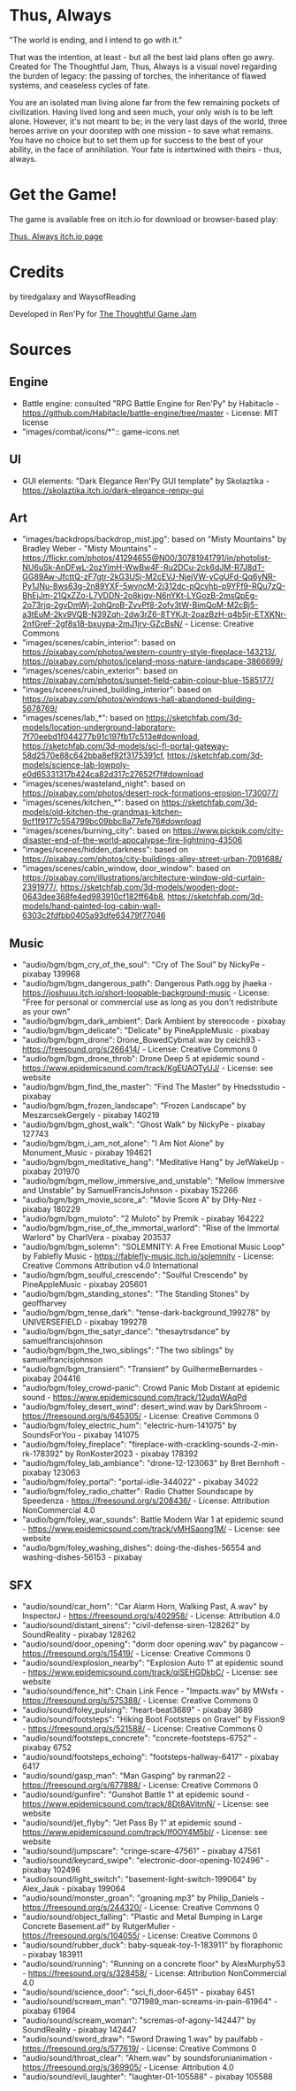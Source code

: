 # Thus, Always
"The world is ending, and I intend to go with it."

That was the intention, at least - but all the best laid plans often go awry. Created for The Thoughtful Jam, Thus, Always is a visual novel regarding  the burden of legacy: the passing of torches, the inheritance of flawed systems, and ceaseless cycles of fate.

You are an isolated man living alone far from the few remaining pockets of civilization. Having lived long and seen much, your only wish is to be left alone. However, it's not meant to be; in the very last days of the world, three heroes arrive on your doorstep with one mission - to save what remains. You have no choice but to set them up for success to the best of your ability, in the face of annihilation.
Your fate is intertwined with theirs - thus, always.

# Get the Game!
The game is available free on itch.io for download or browser-based play:

[Thus, Always itch.io page](https://tiredgalaxy.itch.io/thus-always)

# Credits
by tiredgalaxy and WaysofReading

Developed in Ren'Py for [The Thoughtful Game Jam](https://itch.io/jam/the-thoughtful-jam)
# Sources
## Engine
- Battle engine: consulted "RPG Battle Engine for Ren'Py" by Habitacle - https://github.com/Habitacle/battle-engine/tree/master - License: MIT license
- "images/combat/icons/*":: game-icons.net
## UI
- GUI elements: "Dark Elegance Ren'Py GUI template" by Skolaztika - https://skolaztika.itch.io/dark-elegance-renpy-gui
## Art
- "images/backdrops/backdrop_mist.jpg": based on "Misty Mountains" by Bradley Weber - "Misty Mountains" - https://flickr.com/photos/41294655@N00/30781941791/in/photolist-NU6uSk-AnDFwL-2ozYimH-WwBw4F-Ru2DCu-2ck6dJM-R7J8dT-GG89Aw-JfcttQ-zF7gtr-2kG3USj-M2cEVJ-NjejVW-yCgUFd-Qq6yNR-Py1JNu-8ws63g-2n89YXF-5wvncM-2i312dc-pQcvhb-p9YFf9-RQu7zQ-BhEjJm-21QxZZo-L7VDDN-2o8kjgv-N6nYKt-LYGozB-2msQpEg-2o73rjq-2gvDmWj-2ohQroB-ZvvPf8-2ofv3tW-BimQoM-M2cBj5-a3tEuM-2kv9VQB-N39Zqh-2dw3rZ6-8TYKJt-2oazBzH-q4b5jr-ETXKNr-2nfGreF-2gf8s18-bxuypa-2mJ1jrv-GZcBsN/ - License: Creative Commons
- "images/scenes/cabin_interior": based on https://pixabay.com/photos/western-country-style-fireplace-143213/, https://pixabay.com/photos/iceland-moss-nature-landscape-3866699/
- "images/scenes/cabin_exterior": based on https://pixabay.com/photos/sunset-field-cabin-colour-blue-1585177/
- "images/scenes/ruined_building_interior": based on https://pixabay.com/photos/windows-hall-abandoned-building-5678769/
- "images/scenes/lab_*": based on https://sketchfab.com/3d-models/location-underground-laboratory-7f70eebd1f044277b91c197fb17c513e#download, https://sketchfab.com/3d-models/sci-fi-portal-gateway-58d2570e88c642bba8ef92f3175391cf, https://sketchfab.com/3d-models/science-lab-lowpoly-e0d65331317b424ca82d317c27652f7f#download
- "images/scenes/wasteland_night": based on https://pixabay.com/photos/desert-rock-formations-erosion-1730077/ 
- "images/scenes/kitchen_*": based on https://sketchfab.com/3d-models/old-kitchen-the-grandmas-kitchen-9cf1f9177c554799bc09bbc8a77efe76#download 
- "images/scenes/burning_city": based on https://www.pickpik.com/city-disaster-end-of-the-world-apocalypse-fire-lightning-43506
- "images/scenes/hidden_darkness": based on https://pixabay.com/photos/city-buildings-alley-street-urban-7091688/
- "images/scenes/cabin_window, door_window": based on https://pixabay.com/illustrations/architecture-window-old-curtain-2391977/, https://sketchfab.com/3d-models/wooden-door-0643dee368fe4ed983910cf182ff64b8, https://sketchfab.com/3d-models/hand-painted-log-cabin-wall-6303c2fdfbb0405a93dfe63479f77046
## Music
- "audio/bgm/bgm_cry_of_the_soul": "Cry of The Soul" by NickyPe - pixabay 139968
- "audio/bgm/bgm_dangerous_path": Dangerous Path.ogg by jhaeka - https://joshuuu.itch.io/short-loopable-background-music - License: "Free for personal or commercial use as long as you don't redistribute as your own"
- "audio/bgm/bgm_dark_ambient": Dark Ambient by stereocode - pixabay
- "audio/bgm/bgm_delicate": "Delicate" by PineAppleMusic - pixabay 
- "audio/bgm/bgm_drone": Drone_BowedCybmal.wav by ceich93 - https://freesound.org/s/266414/ - License: Creative Commons 0
- "audio/bgm/bgm_drone_throb": Drone Deep 5 at epidemic sound - https://www.epidemicsound.com/track/KgEUAOTyUJ/ - License: see website
- "audio/bgm/bgm_find_the_master": "Find The Master" by Hnedsstudio - pixabay
- "audio/bgm/bgm_frozen_landscape": "Frozen Landscape" by MeszarcsekGergely - pixabay 140219
- "audio/bgm/bgm_ghost_walk": "Ghost Walk" by NickyPe - pixabay 127743
- "audio/bgm/bgm_i_am_not_alone": "I Am Not Alone" by Monument_Music - pixabay 194621
- "audio/bgm/bgm_meditative_hang": "Meditative Hang" by JefWakeUp - pixabay 201970
- "audio/bgm/bgm_mellow_immersive_and_unstable": "Mellow Immersive and Unstable" by SamuelFrancisJohnson - pixabay 152266
- "audio/bgm/bgm_movie_score_a": "Movie Score A" by DHy-Nez - pixabay 180229
- "audio/bgm/bgm_muloto": "2 Muloto" by Premik - pixabay 164222
- "audio/bgm/bgm_rise_of_the_immortal_warlord": "Rise of the Immortal Warlord" by CharlVera - pixabay 203537
- "audio/bgm/bgm_solemn": "SOLEMNITY: A Free Emotional Music Loop" by Fablefly Music - https://fablefly-music.itch.io/solemnity - License: Creative Commons Attribution v4.0 International
- "audio/bgm/bgm_soulful_crescendo": "Soulful Crescendo" by PineAppleMusic - pixabay 205601
- "audio/bgm/bgm_standing_stones": "The Standing Stones" by geoffharvey
- "audio/bgm/bgm_tense_dark": "tense-dark-background_199278" by UNIVERSEFIELD - pixabay 199278
- "audio/bgm/bgm_the_satyr_dance": "thesaytrsdance" by samuelfrancisjohnson
- "audio/bgm/bgm_the_two_siblings": "The two siblings" by samuelfrancisjohnson
- "audio/bgm/bgm_transient": "Transient" by GuilhermeBernardes - pixabay 204416
- "audio/bgm/foley_crowd-panic": Crowd Panic Mob Distant at epidemic sound - https://www.epidemicsound.com/track/12udqWAqPd
- "audio/bgm/foley_desert_wind": desert_wind.wav by DarkShroom - https://freesound.org/s/645305/ - License: Creative Commons 0
- "audio/bgm/foley_electric_hum": "electric-hum-141075" by SoundsForYou - pixabay 141075
- "audio/bgm/foley_fireplace": "fireplace-with-crackling-sounds-2-min-rk-178392" by RonKoster2023 - pixabay 178392
- "audio/bgm/foley_lab_ambiance": "drone-12-123063" by Bret Bernhoft - pixabay 123063
- "audio/bgm/foley_portal": "portal-idle-344022" - pixabay 34022
- "audio/bgm/foley_radio_chatter": Radio Chatter Soundscape by Speedenza - https://freesound.org/s/208436/ - License: Attribution NonCommercial 4.0
- "audio/bgm/foley_war_sounds": Battle Modern War 1 at epidemic sound - https://www.epidemicsound.com/track/vMHSaong1M/ - License: see website
- "audio/bgm/foley_washing_dishes": doing-the-dishes-56554 and washing-dishes-56153 - pixabay
## SFX
- "audio/sound/car_horn": "Car Alarm Horn, Walking Past, A.wav" by InspectorJ - https://freesound.org/s/402958/ - License: Attribution 4.0
- "audio/sound/distant_sirens": "civil-defense-siren-128262" by SoundReality - pixabay 128262
- "audio/sound/door_opening": "dorm door opening.wav" by pagancow - https://freesound.org/s/15419/ - License: Creative Commons 0
- "audio/sound/explosion_nearby": "Explosion Auto 1" at epidemic sound - https://www.epidemicsound.com/track/qiSEHGDkbC/ - License: see website
- "audio/sound/fence_hit": Chain Link Fence - "Impacts.wav" by MWsfx - https://freesound.org/s/575388/ - License: Creative Commons 0
- "audio/sound/foley_pulsing": "heart-beat3689" - pixabay 3689
- "audio/sound/footsteps": "Hiking Boot Footsteps on Gravel" by Fission9 - https://freesound.org/s/521588/ - License: Creative Commons 0
- "audio/sound/footsteps_concrete": "concrete-footsteps-6752" - pixabay 6752
- "audio/sound/footsteps_echoing": "footsteps-hallway-6417" - pixabay 6417
- "audio/sound/gasp_man": "Man Gasping" by ranman22 - https://freesound.org/s/677888/ - License: Creative Commons 0
- "audio/sound/gunfire": "Gunshot Battle 1" at epidemic sound - https://www.epidemicsound.com/track/8Dt8AVitmN/ - License: see website
- "audio/sound/jet_flyby": "Jet Pass By 1" at epidemic sound - https://www.epidemicsound.com/track/If0OY4M5bI/ - License: see website
- "audio/sound/jumpscare": "cringe-scare-47561" - pixabay 47561
- "audio/sound/keycard_swipe": "electronic-door-opening-102496" - pixabay 102496
- "audio/sound/light_switch": "basement-light-switch-199064" by Alex_Jauk - pixabay 199064
- "audio/sound/monster_groan": "groaning.mp3" by Philip_Daniels - https://freesound.org/s/244320/ - License: Creative Commons 0
- "audio/sound/object_falling": "Plastic and Metal Bumping in Large Concrete Basement.aif" by RutgerMuller - https://freesound.org/s/104055/ - License: Creative Commons 0
- "audio/sound/rubber_duck": baby-squeak-toy-1-183911" by floraphonic - pixabay 183911
- "audio/sound/running": "Running on a concrete floor" by AlexMurphy53 - https://freesound.org/s/328458/ - License: Attribution NonCommercial 4.0
- "audio/sound/science_door": "sci_fi_door-6451" - pixabay 6451
- "audio/sound/scream_man": "071989_man-screams-in-pain-61964" - pixabay 61964
- "audio/sound/scream_woman": "scremas-of-agony-142447" by SoundReality - pixabay 142447
- "audio/sound/sword_draw": "Sword Drawing 1.wav" by paulfabb - https://freesound.org/s/577619/ - License: Creative Commons 0
- "audio/sound/throat_clear": "Ahem.wav" by soundsforunianimation - https://freesound.org/s/369905/ - License: Attribution 4.0
- "audio/sound/evil_laughter": "laughter-01-105588" - pixabay 105588


